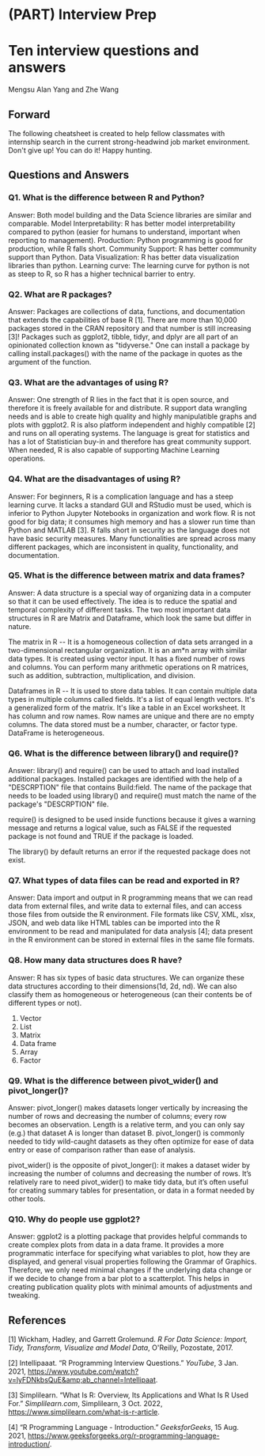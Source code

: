 # (PART) Interview Prep

# Ten interview questions and answers

Mengsu Alan Yang and Zhe Wang

## Forward

The following cheatsheet is created to help fellow classmates with internship search in the current strong-headwind job market environment.
Don't give up! You can do it! Happy hunting.

## Questions and Answers

### Q1. What is the difference between R and Python?

Answer: Both model building and the Data Science libraries are similar and comparable.
Model Interpretability: R has better model interpretability compared to python (easier for humans to understand, important when reporting to management).
Production: Python programming is good for production, while R falls short.
Community Support: R has better community support than Python.
Data Visualization: R has better data visualization libraries than python.
Learning curve: The learning curve for python is not as steep to R, so R has a higher technical barrier to entry.

### Q2. What are R packages?

Answer: Packages are collections of data, functions, and documentation that extends the capabilities of base R [1]. There are more than 10,000 packages stored in the CRAN repository and that number is still increasing [3]! Packages such as ggplot2, tibble, tidyr, and dplyr are all part of an opinionated collection known as "tidyverse." One can install a package by calling install.packages() with the name of the package in quotes as the argument of the function.

### Q3. What are the advantages of using R?

Answer: One strength of R lies in the fact that it is open source, and therefore it is freely available for and distribute. R support data wrangling needs and is able to create high quality and highly manipulatible graphs and plots with ggplot2. R is also platform independent and highly compatible [2] and runs on all operating systems. The language is great for statistics and has a lot of Statistician buy-in and therefore has great community support. When needed, R is also capable of supporting Machine Learning operations.

### Q4. What are the disadvantages of using R?

Answer: For beginners, R is a complication language and has a steep learning curve. It lacks a standard GUI and RStudio must be used, which is inferior to Python Jupyter Notebooks in organization and work flow. R is not good for big data; it consumes high memory and has a slower run time than Python and MATLAB [3]. R falls short in security as the language does not have basic security measures. Many functionalities are spread across many different packages, which are inconsistent in quality, functionality, and documentation.

### Q5. What is the difference between matrix and data frames?

Answer: A data structure is a special way of organizing data in a computer so that it can be used effectively. The idea is to reduce the spatial and temporal complexity of different tasks. The two most important data structures in R are Matrix and Dataframe, which look the same but differ in nature.

The matrix in R --
It is a homogeneous collection of data sets arranged in a two-dimensional rectangular organization. It is an am*n array with similar data types. It is created using vector input. It has a fixed number of rows and columns. You can perform many arithmetic operations on R matrices, such as addition, subtraction, multiplication, and division.

Dataframes in R --
It is used to store data tables. It can contain multiple data types in multiple columns called fields. It's a list of equal length vectors. It's a generalized form of the matrix. It's like a table in an Excel worksheet. It has column and row names. Row names are unique and there are no empty columns. The data stored must be a number, character, or factor type. DataFrame is heterogeneous.

### Q6. What is the difference between library() and require()?

Answer: library() and require() can be used to attach and load installed additional packages. Installed packages are identified with the help of a "DESCRPTION" file that contains Build:field. The name of the package that needs to be loaded using library() and require() must match the name of the package's "DESCRPTION" file.

require() is designed to be used inside functions because it gives a warning message and returns a logical value, such as FALSE if the requested package is not found and TRUE if 
the package is loaded.

The library() by default returns an error if the requested package does not exist.

### Q7. What types of data files can be read and exported in R?

Answer: Data import and output in R programming means that we can read data from external files, and write data to external files, and can access those files from outside the R environment. File formats like CSV, XML, xlsx, JSON, and web data like HTML tables can be imported into the R environment to be read and manipulated for data analysis [4]; data present in the R environment can be stored in external files in the same file formats.

### Q8. How many data structures does R have?

Answer: R has six types of basic data structures. We can organize these data structures according to their dimensions(1d, 2d, nd). We can also classify them as homogeneous or heterogeneous (can their contents be of different types or not).

1. Vector
2. List
3. Matrix
4. Data frame
5. Array
6. Factor

### Q9. What is the difference between pivot_wider() and pivot_longer()?

Answer: pivot_longer() makes datasets longer vertically by increasing the number of rows and decreasing the number of columns; every row becomes an observation. Length is a relative term, and you can only say (e.g.) that dataset A is longer than dataset B. pivot_longer() is commonly needed to tidy wild-caught datasets as they often optimize for ease of data entry or ease of comparison rather than ease of analysis. 

pivot_wider() is the opposite of pivot_longer(): it makes a dataset wider by increasing the number of columns and decreasing the number of rows. It’s relatively rare to need pivot_wider() to make tidy data, but it’s often useful for creating summary tables for presentation, or data in a format needed by other tools.

### Q10. Why do people use ggplot2?

Answer: ggplot2 is a plotting package that provides helpful commands to create complex plots from data in a data frame. It provides a more programmatic interface for specifying what variables to plot, how they are displayed, and general visual properties following the Grammar of Graphics. Therefore, we only need minimal changes if the underlying data change or if we decide to change from a bar plot to a scatterplot. This helps in creating publication quality plots with minimal amounts of adjustments and tweaking.

## References

[1] Wickham, Hadley, and Garrett Grolemund. *R For Data Science: Import, Tidy, Transform, Visualize and Model Data*, O'Reilly, Pozostate, 2017.

[2] Intellipaaat. “R Programming Interview Questions.” *YouTube*, 3 Jan. 2021, https://www.youtube.com/watch?v=lyFDNkbsQuE&amp;ab_channel=Intellipaat. 

[3] Simplilearn. “What Is R: Overview, Its Applications and What Is R Used For.” *Simplilearn.com*, Simplilearn, 3 Oct. 2022, https://www.simplilearn.com/what-is-r-article.

[4] “R Programming Language - Introduction.” *GeeksforGeeks*, 15 Aug. 2021, https://www.geeksforgeeks.org/r-programming-language-introduction/. 
